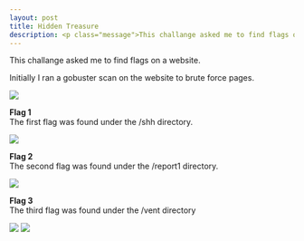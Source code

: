 ```yaml
---
layout: post
title: Hidden Treasure
description: <p class="message">This challange asked me to find flags on a website.</p>
---
```


<p class="message">
  This challange asked me to find flags on a website.
</p>

Initially I ran a gobuster scan on the website to brute force pages.

<img src="https://raw.githubusercontent.com/lukej2680/lukej2680.github.io/master/_images/ncl_fall2020/scanning/hiddentreasure_gobuster.png">

**Flag 1**\
The first flag was found under the /shh directory.

<img src="https://raw.githubusercontent.com/lukej2680/lukej2680.github.io/master/_images/ncl_fall2020/scanning/hiddentreasure_flag1.png">

**Flag 2**\
The second flag was found under the /report1 directory.

<img src="https://raw.githubusercontent.com/lukej2680/lukej2680.github.io/master/_images/ncl_fall2020/scanning/hiddentreasure_flag2.png">

**Flag 3**\
The third flag was found under the /vent directory

<img src="https://raw.githubusercontent.com/lukej2680/lukej2680.github.io/master/_images/ncl_fall2020/scanning/hiddentreasure_flag3.png">

<img src="https://raw.githubusercontent.com/lukej2680/lukej2680.github.io/master/_images/ncl_fall2020/scanning/hiddentreasure_proof.png">

